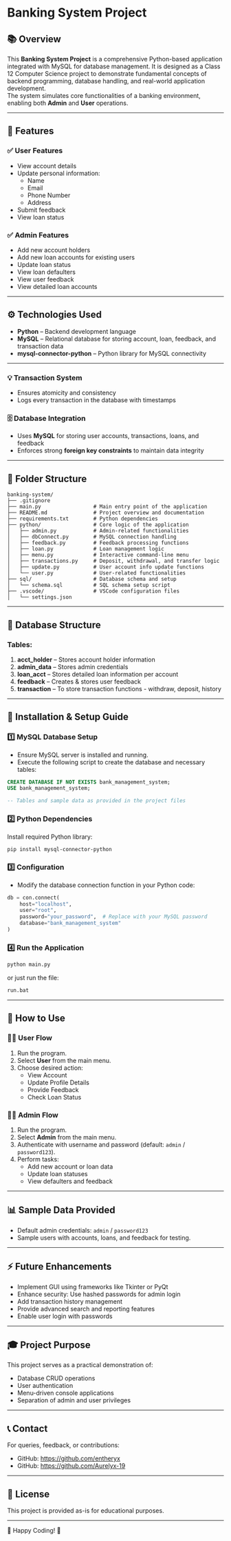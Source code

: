 
# Banking System Project

## 📚 Overview

This **Banking System Project** is a comprehensive Python-based application integrated with MySQL for database management. It is designed as a Class 12 Computer Science project to demonstrate fundamental concepts of backend programming, database handling, and real-world application development.  
The system simulates core functionalities of a banking environment, enabling both **Admin** and **User** operations.

---

## 🏦 Features

### ✅ User Features
- View account details
- Update personal information:
    - Name
    - Email
    - Phone Number
    - Address
- Submit feedback
- View loan status

### ✅ Admin Features
- Add new account holders
- Add new loan accounts for existing users
- Update loan status
- View loan defaulters
- View user feedback
- View detailed loan accounts

---

## ⚙️ Technologies Used

- **Python** – Backend development language
- **MySQL** – Relational database for storing account, loan, feedback, and transaction data
- **mysql-connector-python** – Python library for MySQL connectivity

---

### 💡 Transaction System
- Ensures atomicity and consistency  
- Logs every transaction in the database with timestamps

### 🗄️ Database Integration
- Uses **MySQL** for storing user accounts, transactions, loans, and feedback  
- Enforces strong **foreign key constraints** to maintain data integrity

---
## 📁 Folder Structure

```plaintext
banking-system/
├── .gitignore
├── main.py                 # Main entry point of the application
├── README.md               # Project overview and documentation
├── requirements.txt        # Python dependencies
├── python/                 # Core logic of the application
│   ├── admin.py            # Admin-related functionalities
│   ├── dbConnect.py        # MySQL connection handling
│   ├── feedback.py         # Feedback processing functions
│   ├── loan.py             # Loan management logic
│   ├── menu.py             # Interactive command-line menu
│   ├── transactions.py     # Deposit, withdrawal, and transfer logic
│   ├── update.py           # User account info update functions
│   └── user.py             # User-related functionalities
├── sql/                    # Database schema and setup
│   └── schema.sql          # SQL schema setup script
├── .vscode/                # VSCode configuration files
│   └── settings.json
```
---

## 🧱 Database Structure

### Tables:
1. **acct_holder** – Stores account holder information
2. **admin_data** – Stores admin credentials
3. **loan_acct** – Stores detailed loan information per account
4. **feedback** – Creates & stores user feedback
5. **transaction** – To store transaction functions - withdraw, deposit, history

---

## 🚀 Installation & Setup Guide

### 1️⃣ MySQL Database Setup
- Ensure MySQL server is installed and running.
- Execute the following script to create the database and necessary tables:

```sql
CREATE DATABASE IF NOT EXISTS bank_management_system;
USE bank_management_system;

-- Tables and sample data as provided in the project files
```

### 2️⃣ Python Dependencies
Install required Python library:
```bash
pip install mysql-connector-python
```

### 3️⃣ Configuration
- Modify the database connection function in your Python code:
```python
db = con.connect(
    host="localhost",
    user="root",
    password="your_password",  # Replace with your MySQL password
    database="bank_management_system"
)
```

### 4️⃣ Run the Application
```bash
python main.py
```
or just run the file: 
```bash
run.bat
```

---

## 🎯 How to Use

### 👨‍💻 User Flow
1. Run the program.
2. Select **User** from the main menu.
3. Choose desired action:
    - View Account
    - Update Profile Details
    - Provide Feedback
    - Check Loan Status

### 🧑‍💼 Admin Flow
1. Run the program.
2. Select **Admin** from the main menu.
3. Authenticate with username and password (default: `admin` / `password123`).
4. Perform tasks:
    - Add new account or loan data
    - Update loan statuses
    - View defaulters and feedback

---

## 📊 Sample Data Provided
- Default admin credentials: `admin` / `password123`
- Sample users with accounts, loans, and feedback for testing.

---

## ⚡ Future Enhancements
- Implement GUI using frameworks like Tkinter or PyQt
- Enhance security: Use hashed passwords for admin login
- Add transaction history management
- Provide advanced search and reporting features
- Enable user login with passwords

---

## 🎓 Project Purpose

This project serves as a practical demonstration of:
- Database CRUD operations
- User authentication
- Menu-driven console applications
- Separation of admin and user privileges

---

## 📞 Contact

For queries, feedback, or contributions:
- GitHub: https://github.com/entheryx
- GitHub: https://github.com/Aurelyx-19

---

## 📜 License

This project is provided as-is for educational purposes.

---

🚀 Happy Coding! 🚀
